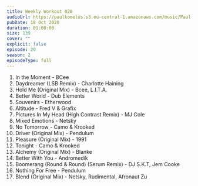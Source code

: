 ```yaml
---
title: Weekly Workout 020
audioUrl: https://paulkomelus.s3.eu-central-1.amazonaws.com/music/Paul-Komelus-Weekly-Workout-020(DnB).mp3
pubDate: 18 Oct 2020
duration: 01:00:00
size: 139
cover: ""
explicit: false
episode: 20
season: 2
episodeType: full
---
```

1. In the Moment - BCee
2. Daydreamer (LSB Remix) - Charlotte Haining
3. Hold Me (Original Mix) - Bcee, L.I.T.A.
4. Better World - Dub Elements
5. Souvenirs - Etherwood
6. Altitude - Fred V & Grafix
7. Pictures In My Head (High Contrast Remix) - MJ Cole
8. Mixed Emotions - Netsky
9. No Tomorrow - Camo & Krooked
10. Driver (Original Mix) - Pendulum
11. Pleasure (Original Mix) - 1991
12. Tonight - Camo & Krooked
13. Alchemy (Original Mix) - Blanke
14. Better With You - Andromedik
15. Boomerang (Round & Round) (Serum Remix) - DJ S.K.T, Jem Cooke
16. Nothing For Free - Pendulum
17. Blend (Original Mix) - Netsky, Rudimental, Afronaut Zu